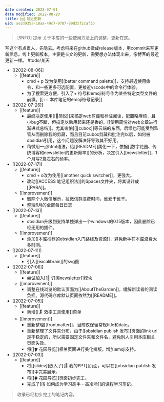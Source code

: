 ```yaml
---
date created: 2022-07-01
date modified: 2022-08-20
title: 🆕 最近更新
uid: ae2d935a-18aa-49c7-9787-99d35f2caf3b
---
```


> [!INFO] 提示 
> 关于本库的一些使用方法上的调整，更新在这。

写这个有点累人，先隐去。考虑将来在github做成release版本，用commit来写更新信息。线上更新版本，主要是长文的更新，需要想办法体现出来，像博客的最近更新一样。 #todo/某天

- [[2022-08-06]]
	- [[feature]]
		- cmd + p 改为使用[[better command palette]]，支持最近使用命令，和一些更多可选配置，更接近vscode中的命令行体验。
		- 为了搜索更方便，引入了+ 符号和emoji符号作为某些特定类型文件的前缀。[[++ 本库笔记的emoji符号记录]]
- [[2022-07-26]]
	- [[feature]]
		- 最终决定使用[[🤖简悦]]来搞定web剪藏和标注阅读，配置略麻烦，且小bug不断，但搞定以后用起来还是香的。[[使用简悦对web文章进行渐进式总结]]。尤其害怕[[🤖cubox]]等云端的东西，后续也可能受到监管从而删除我的剪藏，而且目前cubox剪藏和批注完以后，如何被obsidian引用，这个问题没解决好导致其不好用。
		- 稍微用一点html语法，给[[README]]美化一下，依据[[数字花园、传统博客和newsletter的更新频率]]的分析，决定引入[[newsletter]]，1个月写2篇左右的频率。
- [[2022-07-17]]
	- [[feature]]
		- cmd + o改为使用[[another quick switcher]]，更强大。
		- 改动[[ACCESS 笔记组织法]]的Spaces文件夹，将其设计成[[PARA]]。
	- [[improvement]]
		- 删除个人微信展示，拉微信群浪费时间，谁爱干谁干。
		- 整理6月的全部每日日志
- [[2022-07-13]]
	- [[feature]]
		- obsidian升级到支持单独弹出一个windows的0.15版本，因此删除已经无用的插件。
	- [[improvement]]
		- 添加[[本库推荐的obsidian入门路线及资源]]，避免新手在本库浪费太多时间。
- [[2022-07-11]]
	- [[feature]]
		- 引入[[excalibrain]]的svg图
- [[2022-07-06]]
	- [[feature]]
		- 尝试加入[[📩 订阅newsletter]]模块
	- [[improvement]]
		- 调整在线浏览的默认页面为[[AboutTheGarden]]，缓解新读者的阅读负担。源代码仓库默认页面依然为[[README]]。
- [[2022-07-05]]
	- [[feature]]
		- 新增[[🗜 效率工具使用]]菜单
	- [[improvement]]
		- 重新整理[[frontmatter]]，目前仅保留常规title和date。
		- 重新整理了文件夹分布，由于[[obsidian publish 发布]]页面的link url是不稳定的，所以需要固定文件夹和文件名，避免别人引用本库相关页面失效。
		- 将[[🍀 花园导览]]相关页面进行美化排版，增加emoji支持。
- [[2022-07-03]]
	- [[feature]]
		- 将[[slidev]]嵌入了[[🎥 我的PPT]]页面，可以在[[obsidian publish 发布]]中完美展示。
		- 将[[🍀 花园导览]]页面初步完工。
		- 完成了[[§ 如何成为学习高手 - 高冷冷]]的课程学习笔记。

> 收录已经初步完工的笔记内容。
